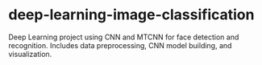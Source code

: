# deep-learning-image-classification
Deep Learning project using CNN and MTCNN for face detection and recognition.  Includes data preprocessing, CNN model building, and visualization.

